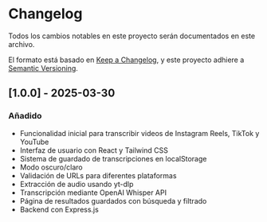 # Changelog

Todos los cambios notables en este proyecto serán documentados en este archivo.

El formato está basado en [Keep a Changelog](https://keepachangelog.com/es-ES/1.0.0/),
y este proyecto adhiere a [Semantic Versioning](https://semver.org/spec/v2.0.0.html).

## [1.0.0] - 2025-03-30

### Añadido
- Funcionalidad inicial para transcribir videos de Instagram Reels, TikTok y YouTube
- Interfaz de usuario con React y Tailwind CSS
- Sistema de guardado de transcripciones en localStorage
- Modo oscuro/claro
- Validación de URLs para diferentes plataformas
- Extracción de audio usando yt-dlp
- Transcripción mediante OpenAI Whisper API
- Página de resultados guardados con búsqueda y filtrado
- Backend con Express.js
